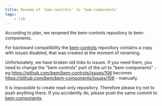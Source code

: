 ```yaml
---
title: Rename of 'bem-controls' to 'bem-components'
tags:
    - lib
---
```


According to plan, we renamed the bem-controls repository to bem-components.

For backward compatibility the [bem-controls](https://github.com/bem/bem-controls/) repository contains a 
copy with issues disabled, that was created at the moment of renaming.

Unfortunately, we have broken old links to issues. If you need them, you need to change the "bem-controls" part of the url to "bem-components" - eg https://github.com/bem/bem-controls/issues/106 becomes https://github.com/bem/bem-components/issues/106 - manually.

It is impossible to create read-only repository. Therefore please try not to push anything there. 
If you accidently do, please push the same commit to [bem-components](https://github.com/bem/bem-components/).
